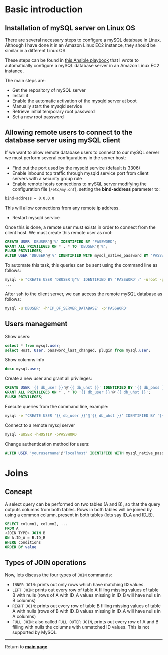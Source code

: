 # Basic introduction

## Installation of mySQL server on Linux OS

There are several necessary steps to configure a mySQL database in Linux. 
Although I have done it in an Amazon Linux EC2 instance, they should be similar in a different Linux OS.

These steps can be found in [this Ansible playbook](https://github.com/peferso/terraform-demo/blob/main/Utilities/ansible-playbooks/db-server-setup.yml) that I wrote to automatically configure a mySQL database server in an Amazon Linux EC2 instance.

The main steps are:
* Get the repository of mySQL server
* Install it
* Enable the automatic activation of the mysqld server at boot
* Manually start the mysqld service
* Retrieve initial temporary root password
* Set a new root password

## Allowing remote users to connect to the database server using mySQL client

If we want to allow remote database users to connect to our mySQL server we must perform several configurations in the server host:
* Find out the port used by the mysqld service (default is 3306)
* Enable inbound tcp traffic through mysqld service port from client servers with a security group rule
* Enable remote hosts connections to mySQL server modifying the configuration file (`/etc/my.cnf`), setting the **bind-address** parameter to:
```sh
bind-address = 0.0.0.0
```
This will allow connections from any remote ip address.
* Restart mysqld service

Once this is done, a remote user must exists in order to connect from the client host. We must create this remote user as root: 
```sql
CREATE USER 'DBUSER'@'%' IDENTIFIED BY 'PASSWORD';
GRANT ALL PRIVILEGES ON * . * TO 'DBUSER'@'%';
FLUSH PRIVILEGES;
ALTER USER 'DBUSER'@'%' IDENTIFIED WITH mysql_native_password BY 'PASSWORD';
```
To automate this task, this queries can be sent using the command line as follows:
```sh
mysql -e "CREATE USER 'DBUSER'@'%' IDENTIFIED BY 'PASSWORD';" -uroot -pROOTPASSWORD
...
```

After ssh to the client server, we can access the remote mySQL database as follows:
```sh
mysql -u'DBUSER' -h'IP_OF_SERVER_DATABASE' -p'PASSWORD'
```

## Users management
Show users:
```sql
select * from mysql.user;
select Host, User, password_last_changed, plugin from mysql.user;
```

Show columns info
```sql
desc mysql.user;
```

Create a new user and grant all privileges:
```sql
CREATE USER '{{ db_user }}'@'{{ db_uhst }}' IDENTIFIED BY '{{ db_pass }}';
GRANT ALL PRIVILEGES ON * . * TO '{{ db_user }}'@'{{ db_uhst }}';
FLUSH PRIVILEGES;
```

Execute queries from the command line, example:
```sh
mysql -e "CREATE USER '{{ db_user }}'@'{{ db_uhst }}' IDENTIFIED BY '{{ db_pass }}';" -uroot -p{{ mysqlrootpasswd }}
```

Connect to a remote mysql server
```sh
mysql -uUSER -hHOSTIP -pPASSWORD
```

Change authentication method for users:
```sql
ALTER USER 'yourusername'@'localhost' IDENTIFIED WITH mysql_native_password BY 'youpassword';
```

# Joins

## Concept
A select query can be performed on two tables (A and B), so that the query outputs columns from both tables.
Rows in both tables will be joined by using a common column, present in both tables (lets say ID_A and ID_B).
```sql
SELECT column1, column2, ...
FROM A
<JOIN_TYPE> JOIN B
ON A.ID_A = B.ID_B
WHERE conditions
ORDER BY value
```

## Types of JOIN operations

Now, lets discuss the four types of `JOIN` commands:
* `INNER JOIN`: prints out only rows which have matching **ID** values.
* `LEFT JOIN`: prints out every row of table A filling missing values of table B with nulls (rows of A with ID_A values missing in ID_B will have nulls in B columns)
* `RIGHT JOIN`: prints out every row of table B filling missing values of table A with nulls (rows of B with ID_B values missing in ID_A will have nulls in A columns)
* `FULL JOIN`: also called `FULL OUTER JOIN`, prints out every row of A and B filling with nulls the columns with unmatched ID values. This is not supported by MySQL.

***

Return to **[main page](../README.md)**
